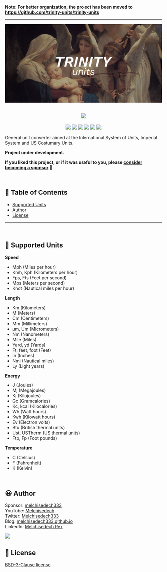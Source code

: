 <b>Note: For better organization, the project has been moved to https://github.com/trinity-units/trinity-units</b>

---


<div align='center'>

<img src="https://raw.githubusercontent.com/trinity-units/trinity-units/main/images/banner.jpg" >

</div>

<br>

<p align="center">
    <a href="https://github.com/sponsors/melchisedech333"><img src="https://img.shields.io/badge/sponsor-30363D?style=for-the-badge&logo=GitHub-Sponsors&logoColor=#white" ></a>
    <br><br>
    <img src="https://badgen.net/badge/love level/9 of 10/purple" >
    <img src="https://img.shields.io/github/languages/count/trinity-units/trinity-units?color=%23f34b7d" >
    <img src="https://img.shields.io/github/languages/top/trinity-units/trinity-units?color=%23f34b7d" >
    <img src="https://img.shields.io/github/directory-file-count/trinity-units/trinity-units" >
    <img src="https://img.shields.io/github/repo-size/trinity-units/trinity-units" >
    <img src="https://img.shields.io/github/license/trinity-units/trinity-units" >
</p>

General unit converter aimed at the International System of Units, Imperial System and US Costumary Units.

<b>Project under development.</b>

**If you liked this project, or if it was useful to you, please [consider becoming a sponsor](https://github.com/sponsors/melchisedech333) :blue_heart:**

<br>

:bookmark_tabs: Table of Contents
-----
* [Supported Units](#triangular_ruler-supportedunits)
* [Author](#smiley-author)
* [License](#scroll-license)
-----

<br>

:triangular_ruler: Supported Units
---

<b>Speed</b>
- Mph (Miles per hour)
- Kmh, Kph (Kilometers per hour)
- Fps, Fts (Feet per second)
- Mps (Meters per second)
- Knot (Nautical miles per hour)

<b>Length</b>
- Km (Kilometers)
- M (Meters)
- Cm (Centimeters)
- Mm (Millimeters)
- μm, Um (Micrometers)
- Nm (Nanometers)
- Mile (Miles)
- Yard, yd (Yards)
- Ft, feet, foot (Feet)
- In (Inches)
- Nmi (Nautical miles)
- Ly (Light years)

<b>Energy</b>
- J (Joules)
- Mj (Megajoules)
- Kj (Kilojoules)
- Gc (Gramcalories)
- Kc, kcal (Kilocalories)
- Wh (Watt hours)
- Kwh (Kilowatt hours)
- Ev (Electron volts)
- Btu (British thermal units)
- Ust, USTherm (US thermal units)
- Ftp, Fp (Foot pounds)

<b>Temperature</b>
- C (Celsius)
- F (Fahrenheit)
- K (Kelvin)

<br>

:smiley: Author
---

Sponsor: [melchisedech333](https://github.com/sponsors/melchisedech333)<br>
YouTube: [Melchisedech](https://www.youtube.com/channel/UC4Sh4wxncr5arnydpUfWPKw)<br>
Twitter: [Melchisedech333](https://twitter.com/Melchisedech333)<br>
Blog: [melchisedech333.github.io](https://melchisedech333.github.io/)<br>
LinkedIn: [Melchisedech Rex](https://www.linkedin.com/in/melchisedech-rex-724152235/)

<img src="https://github.com/melchisedech333.png?size=200" height="100" />

<br>

:scroll: License
---

[ BSD-3-Clause license](https://raw.githubusercontent.com/verbum-paper/verbum-paper/main/LICENSE.txt)


